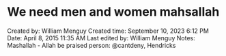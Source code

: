 # We need men and women mahsallah

Created by: William Menguy
Created time: September 10, 2023 6:12 PM
Date: April 8, 2015 11:35 AM
Last edited by: William Menguy
Notes: Mashallah - Allah be praised
person: @cantdeny, Hendricks
